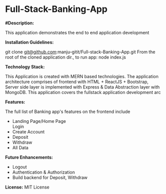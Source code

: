 # Full-Stack-Banking-App

**#Description:**
<p>This application demonstrates the end to end application development</p>

**Installation Guidelines:**

git clone git@github.com:manju-gitit/Full-stack-Banking-App.git
From the root of the cloned application dir., to run app: node index.js

**Technology Stack:**

<p>This Application is created with MERN based technologies. The application architecture comprises of frontend with HTML + ReactJS + Bootstrap, Server side layer is implemented with Express & Data Abstraction layer with MongoDB. This application covers the fullstack application development arc</p>

**Features:** 
<p>The full list of Banking app's features on the frontend include</p>
<ul>
  <li>
    Landing Page/Home Page
  </li>
  <l>
    Login
  <li>
    Create Account
  </li>
  <li>
    Deposit
  </li>
  <li>
    Withdraw
  </li>
  <li>
    All Data
  </li>
</ul>

**Future Enhancements:**
<ul>
  <li>
    Logout
  <li>
    Authentication & Authorization
  </li>
  <li>
    Build backend for Deposit, Withdraw
  </li>
</ul>

**License:** MIT License
